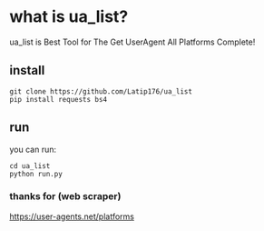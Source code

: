 # what is ua_list?
ua_list is Best Tool for The Get UserAgent All Platforms Complete!
## install
```
git clone https://github.com/Latip176/ua_list
pip install requests bs4
```
## run
you can run:
```
cd ua_list
python run.py
```
### thanks for (web scraper)
https://user-agents.net/platforms
